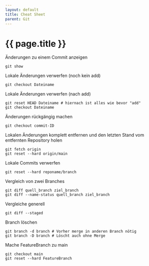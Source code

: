 ```yaml
---
layout: default
title: Cheat Sheet
parent: Git
---
```


# {{ page.title }}

Änderungen zu einem Commit anzeigen

`git show`

Lokale Änderungen verwerfen (noch kein add)

`git checkout Dateiname`

Lokale Änderungen verwerfen (nach add)

```
git reset HEAD Dateiname # hiernach ist alles wie bevor "add"
git checkout Dateiname
```

Änderungen rückgängig machen

`git checkout commit-ID`

Lokalen Änderungen komplett entfernen und den letzten Stand vom entfernten Repository holen

```
git fetch origin
git reset --hard origin/main
```

Lokale Commits verwerfen

`git reset --hard reponame/branch`

Vergleich von zwei Branches

```
git diff quell_branch ziel_branch
git diff --name-status quell_branch ziel_branch
```

Vergleiche generell

`git diff --staged`

Branch löschen

```
git branch -d branch # Vorher merge in anderen Branch nötig
git branch -D branch # Löscht auch ohne Merge
```

Mache FeatureBranch zu main

```
git checkout main
git reset --hard FeatureBranch
```
